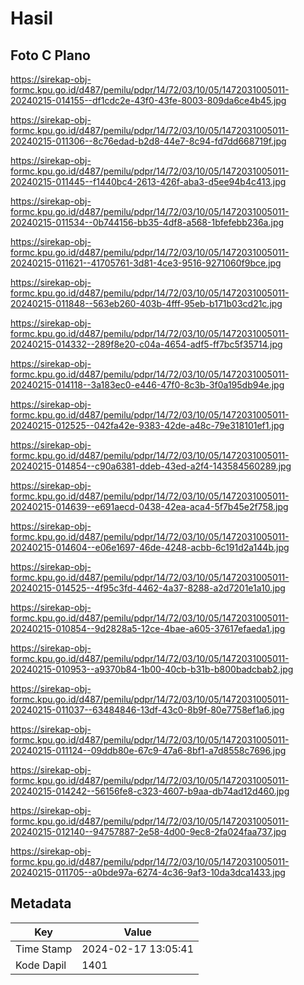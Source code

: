 # Hasil

## Foto C Plano

https://sirekap-obj-formc.kpu.go.id/d487/pemilu/pdpr/14/72/03/10/05/1472031005011-20240215-014155--df1cdc2e-43f0-43fe-8003-809da6ce4b45.jpg

https://sirekap-obj-formc.kpu.go.id/d487/pemilu/pdpr/14/72/03/10/05/1472031005011-20240215-011306--8c76edad-b2d8-44e7-8c94-fd7dd668719f.jpg

https://sirekap-obj-formc.kpu.go.id/d487/pemilu/pdpr/14/72/03/10/05/1472031005011-20240215-011445--f1440bc4-2613-426f-aba3-d5ee94b4c413.jpg

https://sirekap-obj-formc.kpu.go.id/d487/pemilu/pdpr/14/72/03/10/05/1472031005011-20240215-011534--0b744156-bb35-4df8-a568-1bfefebb236a.jpg

https://sirekap-obj-formc.kpu.go.id/d487/pemilu/pdpr/14/72/03/10/05/1472031005011-20240215-011621--41705761-3d81-4ce3-9516-9271060f9bce.jpg

https://sirekap-obj-formc.kpu.go.id/d487/pemilu/pdpr/14/72/03/10/05/1472031005011-20240215-011848--563eb260-403b-4fff-95eb-b171b03cd21c.jpg

https://sirekap-obj-formc.kpu.go.id/d487/pemilu/pdpr/14/72/03/10/05/1472031005011-20240215-014332--289f8e20-c04a-4654-adf5-ff7bc5f35714.jpg

https://sirekap-obj-formc.kpu.go.id/d487/pemilu/pdpr/14/72/03/10/05/1472031005011-20240215-014118--3a183ec0-e446-47f0-8c3b-3f0a195db94e.jpg

https://sirekap-obj-formc.kpu.go.id/d487/pemilu/pdpr/14/72/03/10/05/1472031005011-20240215-012525--042fa42e-9383-42de-a48c-79e318101ef1.jpg

https://sirekap-obj-formc.kpu.go.id/d487/pemilu/pdpr/14/72/03/10/05/1472031005011-20240215-014854--c90a6381-ddeb-43ed-a2f4-143584560289.jpg

https://sirekap-obj-formc.kpu.go.id/d487/pemilu/pdpr/14/72/03/10/05/1472031005011-20240215-014639--e691aecd-0438-42ea-aca4-5f7b45e2f758.jpg

https://sirekap-obj-formc.kpu.go.id/d487/pemilu/pdpr/14/72/03/10/05/1472031005011-20240215-014604--e06e1697-46de-4248-acbb-6c191d2a144b.jpg

https://sirekap-obj-formc.kpu.go.id/d487/pemilu/pdpr/14/72/03/10/05/1472031005011-20240215-014525--4f95c3fd-4462-4a37-8288-a2d7201e1a10.jpg

https://sirekap-obj-formc.kpu.go.id/d487/pemilu/pdpr/14/72/03/10/05/1472031005011-20240215-010854--9d2828a5-12ce-4bae-a605-37617efaeda1.jpg

https://sirekap-obj-formc.kpu.go.id/d487/pemilu/pdpr/14/72/03/10/05/1472031005011-20240215-010953--a9370b84-1b00-40cb-b31b-b800badcbab2.jpg

https://sirekap-obj-formc.kpu.go.id/d487/pemilu/pdpr/14/72/03/10/05/1472031005011-20240215-011037--63484846-13df-43c0-8b9f-80e7758ef1a6.jpg

https://sirekap-obj-formc.kpu.go.id/d487/pemilu/pdpr/14/72/03/10/05/1472031005011-20240215-011124--09ddb80e-67c9-47a6-8bf1-a7d8558c7696.jpg

https://sirekap-obj-formc.kpu.go.id/d487/pemilu/pdpr/14/72/03/10/05/1472031005011-20240215-014242--56156fe8-c323-4607-b9aa-db74ad12d460.jpg

https://sirekap-obj-formc.kpu.go.id/d487/pemilu/pdpr/14/72/03/10/05/1472031005011-20240215-012140--94757887-2e58-4d00-9ec8-2fa024faa737.jpg

https://sirekap-obj-formc.kpu.go.id/d487/pemilu/pdpr/14/72/03/10/05/1472031005011-20240215-011705--a0bde97a-6274-4c36-9af3-10da3dca1433.jpg


## Metadata

| Key        | Value               |
| ---------- | ------------------- |
| Time Stamp | 2024-02-17 13:05:41 |
| Kode Dapil | 1401                |



